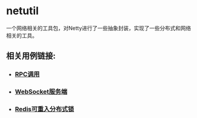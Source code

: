 netutil
========================

一个网络相关的工具包，对Netty进行了一些抽象封装，实现了一些分布式和网络相关的工具。

## 相关用例链接: 
- ### [RPC调用](https://github.com/mars05/netutil/wiki/RPC%E8%B0%83%E7%94%A8)
- ### [WebSocket服务端](https://github.com/mars05/netutil/wiki/WebSocketServer)
- ### [Redis可重入分布式锁](https://github.com/mars05/netutil/wiki/RedisLock)